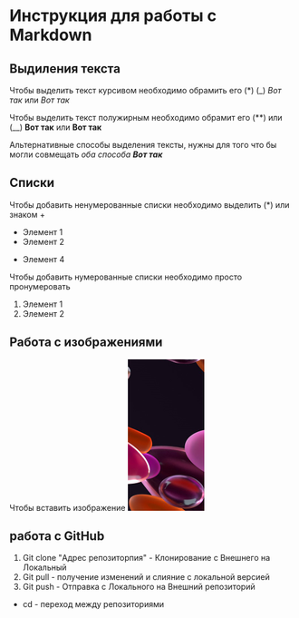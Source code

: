# Инструкция для работы с Markdown

## Выдиления текста

Чтобы выделить текст курсивом необходимо обрамить его (*) (_) *Вот так* или _Вот так_

Чтобы выделить текст полужирным необходимо обрамит его  (**) или (__) **Вот так** или  __Вот так__

Альтернативные способы выделения  тексты, нужны для того что бы могли совмещать _оба способа **Вот так**_

## Списки


Чтобы добавить ненумерованные списки необходимо выделить (*) или знаком +
* Элемент 1
* Элемент 2
+ Элемент 4

Чтобы добавить нумерованные списки необходимо просто пронумеровать 
1. Элемент 1
2. Элемент 2

## Работа с изображениями

Чтобы вставить изображение 
![Screen](Screen.png)


## работа с GitHub

1. Git clone "Адрес репозиторпия" - Клонирование с Внешнего на Локальный
2. Git pull - получение изменений и слияние с локальной версией
3. Git push - Отправка с Локального на Внешний репозиторий 

* cd - переход между репозиториями